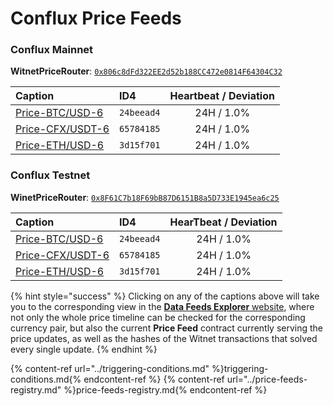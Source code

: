 # Conflux Price Feeds

### Conflux Mainnet

**WitnetPriceRouter**: [`0x806c8dFd322EE2d52b188CC472e0814F64304C32`](https://confluxscan.io/address/cfx:acag3dt7gj1sfzkndcgpj61aufh0jpcpgjcmvbnnrx?tab=contract-viewer)

| **Caption** | **ID4** | **Heartbeat / Deviation**
| :- | :- | :-: 
| [Price-BTC/USD-6](https://feeds.witnet.io/feeds/conflux-mainnet_btc-usd_6) | `24beead4` | 24H / 1.0% 
| [Price-CFX/USDT-6](https://feeds.witnet.io/feeds/conflux-mainnet_cfx-usdt_6) | `65784185` | 24H / 1.0% 
| [Price-ETH/USD-6](https://feeds.witnet.io/feeds/conflux-mainnet_eth-usd_6) | `3d15f701` | 24H / 1.0% 

### Conflux Testnet

**WinetPriceRouter**: [`0x8F61C7b18F69bB87D6151B8a5D733E1945ea6c25`](https://testnet.confluxscan.io/address/cfxtest:ach0dv7vv7y51b80cyr2y1nxh2pyn4xpeyst6h7jph?tab=contract-viewer) 

| **Caption** | **ID4** | **HearTbeat / Deviation** 
| :- | :- | :-: 
| [Price-BTC/USD-6](https://feeds.witnet.io/feeds/conflux-testnett_btc-usd_6) | `24beead4` | 24H / 1.0% 
| [Price-CFX/USDT-6](https://feeds.witnet.io/feeds/conflux-testnet_cfx-usdt_6) | `65784185` | 24H / 1.0% 
| [Price-ETH/USD-6](https://feeds.witnet.io/feeds/conflux-testnet__eth-usd_6) | `3d15f701` | 24H / 1.0% 

{% hint style="success" %}
Clicking on any of the captions above will take you to the corresponding view in the [**Data Feeds Explorer** website](https://feeds.witnet.io), where not only the whole price timeline can be checked for the corresponding currency pair, but also the current **Price Feed** contract currently serving the price updates, as well as the hashes of the Witnet transactions that solved every single update. 
{% endhint %}

{% content-ref url="../triggering-conditions.md" %}triggering-conditions.md{% endcontent-ref %}
{% content-ref url="../price-feeds-registry.md" %}price-feeds-registry.md{% endcontent-ref %}
